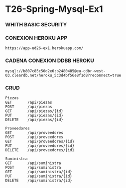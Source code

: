 # T26-Spring-Mysql-Ex1
### WHITH BASIC SECURITY

### CONEXION HEROKU APP 
```
https://app-ud26-ex1.herokuapp.com/
```
### CADENA CONEXION DDBB HEROKU
```
mysql://b807c85c50d2e6:b2480485@eu-cdbr-west-03.cleardb.net/heroku_5c3d4bf56e8f1d8?reconnect=true
```
### CRUD 
```
Piezas
GET       /api/piezas
POST      /api/piezas
GET       /api/piezas/{id}
PUT       /api/piezas/{id}
DELETE    /api/piezas/{id}
```
```
Proveedores
GET       /api/proveedores
POST      /api/proveedores
GET       /api/proveedores/{id}
PUT       /api/proveedores/{id}
DELETE    /api/proveedores/{id}
```
```
Suministra
GET       /api/suministra
POST      /api/suministra
GET       /api/suministra/{id}
PUT       /api/suministra/{id}
DELETE    /api/suministra/{id}
```
